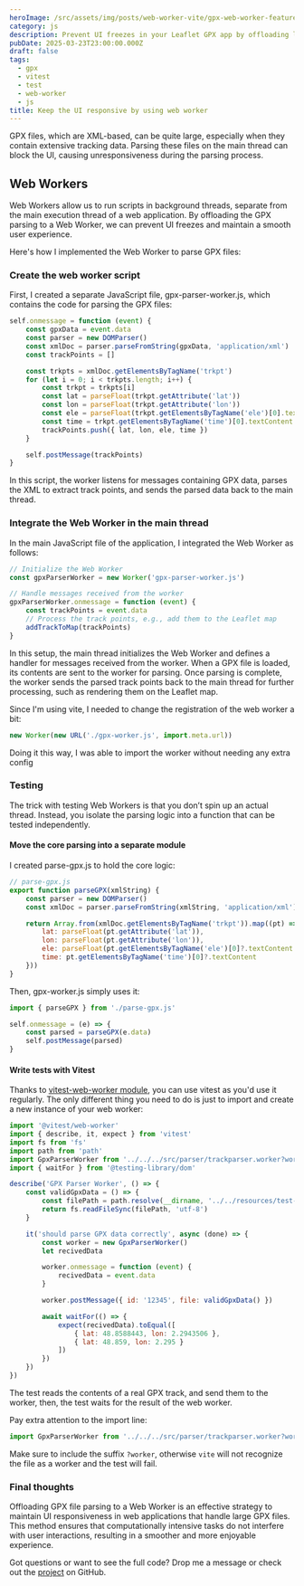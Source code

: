 ```yaml
---
heroImage: /src/assets/img/posts/web-worker-vite/gpx-web-worker-featured-image.webp
category: js
description: Prevent UI freezes in your Leaflet GPX app by offloading large file parsing to Web Workers, ensuring smooth user experience.
pubDate: 2025-03-23T23:00:00.000Z
draft: false
tags:
  - gpx
  - vitest
  - test
  - web-worker
  - js
title: Keep the UI responsive by using web worker
---
```


GPX files, which are XML-based, can be quite large, especially when they contain extensive tracking data. Parsing these files on the main thread can block the UI, causing unresponsiveness during the parsing process.

## Web Workers

Web Workers allow us to run scripts in background threads, separate from the main execution thread of a web application. By offloading the GPX parsing to a Web Worker, we can prevent UI freezes and maintain a smooth user experience.

Here's how I implemented the Web Worker to parse GPX files:

### Create the web worker script

First, I created a separate JavaScript file, gpx-parser-worker.js, which contains the code for parsing the GPX files:

```javascript
self.onmessage = function (event) {
	const gpxData = event.data
	const parser = new DOMParser()
	const xmlDoc = parser.parseFromString(gpxData, 'application/xml')
	const trackPoints = []

	const trkpts = xmlDoc.getElementsByTagName('trkpt')
	for (let i = 0; i < trkpts.length; i++) {
		const trkpt = trkpts[i]
		const lat = parseFloat(trkpt.getAttribute('lat'))
		const lon = parseFloat(trkpt.getAttribute('lon'))
		const ele = parseFloat(trkpt.getElementsByTagName('ele')[0].textContent)
		const time = trkpt.getElementsByTagName('time')[0].textContent
		trackPoints.push({ lat, lon, ele, time })
	}

	self.postMessage(trackPoints)
}
```

In this script, the worker listens for messages containing GPX data, parses the XML to extract track points, and sends the parsed data back to the main thread.

### Integrate the Web Worker in the main thread

In the main JavaScript file of the application, I integrated the Web Worker as follows:

```javascript
// Initialize the Web Worker
const gpxParserWorker = new Worker('gpx-parser-worker.js')

// Handle messages received from the worker
gpxParserWorker.onmessage = function (event) {
	const trackPoints = event.data
	// Process the track points, e.g., add them to the Leaflet map
	addTrackToMap(trackPoints)
}
```

In this setup, the main thread initializes the Web Worker and defines a handler for messages received from the worker. When a GPX file is loaded, its contents are sent to the worker for parsing. Once parsing is complete, the worker sends the parsed track points back to the main thread for further processing, such as rendering them on the Leaflet map.

Since I'm using vite, I needed to change the registration of the web worker a bit:

```javascript
new Worker(new URL('./gpx-worker.js', import.meta.url))
```

Doing it this way, I was able to import the worker without needing any extra config

### Testing

The trick with testing Web Workers is that you don’t spin up an actual thread. Instead, you isolate the parsing logic into a function that can be tested independently.

#### Move the core parsing into a separate module

I created parse-gpx.js to hold the core logic:

```javascript
// parse-gpx.js
export function parseGPX(xmlString) {
	const parser = new DOMParser()
	const xmlDoc = parser.parseFromString(xmlString, 'application/xml')

	return Array.from(xmlDoc.getElementsByTagName('trkpt')).map((pt) => ({
		lat: parseFloat(pt.getAttribute('lat')),
		lon: parseFloat(pt.getAttribute('lon')),
		ele: parseFloat(pt.getElementsByTagName('ele')[0]?.textContent || 0),
		time: pt.getElementsByTagName('time')[0]?.textContent
	}))
}
```

Then, gpx-worker.js simply uses it:

```javascript
import { parseGPX } from './parse-gpx.js'

self.onmessage = (e) => {
	const parsed = parseGPX(e.data)
	self.postMessage(parsed)
}
```

#### Write tests with Vitest

Thanks to [vitest-web-worker module](https://www.npmjs.com/package/@vitest/web-worker 'vitest web worker'), you can use vitest as you'd use it regularly. The only different thing you need to do is just to import and create a new instance of your web worker:

```javascript
import '@vitest/web-worker'
import { describe, it, expect } from 'vitest'
import fs from 'fs'
import path from 'path'
import GpxParserWorker from '../../../src/parser/trackparser.worker?worker'
import { waitFor } from '@testing-library/dom'

describe('GPX Parser Worker', () => {
	const validGpxData = () => {
		const filePath = path.resolve(__dirname, '../../resources/test-track.gpx')
		return fs.readFileSync(filePath, 'utf-8')
	}

	it('should parse GPX data correctly', async (done) => {
		const worker = new GpxParserWorker()
		let recivedData

		worker.onmessage = function (event) {
			recivedData = event.data
		}

		worker.postMessage({ id: '12345', file: validGpxData() })

		await waitFor(() => {
			expect(recivedData).toEqual([
				{ lat: 48.8588443, lon: 2.2943506 },
				{ lat: 48.859, lon: 2.295 }
			])
		})
	})
})
```

The test reads the contents of a real GPX track, and send them to the worker, then, the test waits for the result of the web worker.

Pay extra attention to the import line:

```javascript
import GpxParserWorker from '../../../src/parser/trackparser.worker?worker'
```

Make sure to include the suffix `?worker`, otherwise `vite` will not recognize the file as a worker and the test will fail.

### Final thoughts

Offloading GPX file parsing to a Web Worker is an effective strategy to maintain UI responsiveness in web applications that handle large GPX files. This method ensures that computationally intensive tasks do not interfere with user interactions, resulting in a smoother and more enjoyable experience.

Got questions or want to see the full code? Drop me a message or check out the [project](https://github.com/adriangalera/estuve 'estuve') on GitHub.
